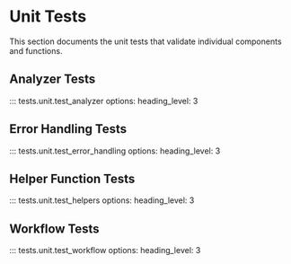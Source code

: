 # Unit Tests

This section documents the unit tests that validate individual components and functions.

## Analyzer Tests

::: tests.unit.test_analyzer
    options:
      heading_level: 3

## Error Handling Tests

::: tests.unit.test_error_handling
    options:
      heading_level: 3

## Helper Function Tests

::: tests.unit.test_helpers
    options:
      heading_level: 3

## Workflow Tests

::: tests.unit.test_workflow
    options:
      heading_level: 3
